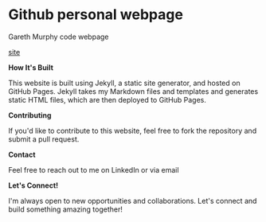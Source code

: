 # Github personal webpage 
Gareth Murphy code webpage

[site](https://garethcmurphy.github.io)





**How It's Built**

This website is built using Jekyll, a static site generator, and hosted on GitHub Pages. Jekyll takes my Markdown files and templates and generates static HTML files, which are then deployed to GitHub Pages. 

**Contributing**

If you'd like to contribute to this website, feel free to fork the repository and submit a pull request.

**Contact**

Feel free to reach out to me on LinkedIn or via email

**Let's Connect!**

I'm always open to new opportunities and collaborations. Let's connect and build something amazing together!
